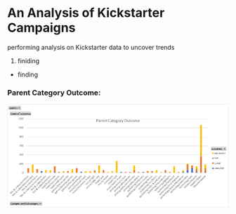 # An Analysis of Kickstarter Campaigns
performing analysis on Kickstarter data to uncover trends
1. finiding
- finding
### Parent Category Outcome:
![](imagesM1/1.png)




